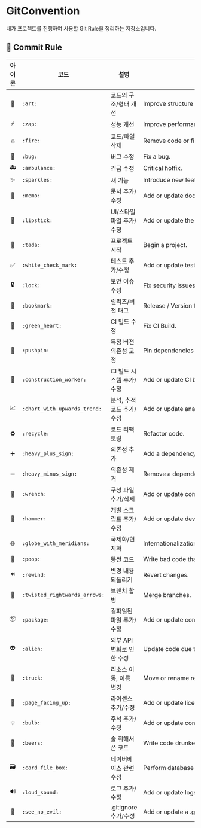 # GitConvention
내가 프로젝트를 진행하여 사용할 Git Rule을 정리하는 저장소입니다.


## 📌 Commit Rule   

| 아이콘 | 코드 | 설명 | 원문 |
|:---:| --- | --- | --- |
| 🎨 | `:art:` | 코드의 구조/형태 개선 | Improve structure / format of the code. |
| ⚡️ | `:zap:` | 성능 개선 | Improve performance. |
| 🔥 | `:fire:` | 코드/파일 삭제 | Remove code or files. |
| 🐛 | `:bug:` | 버그 수정 | Fix a bug. |
| 🚑 | `:ambulance:` | 긴급 수정 | Critical hotfix. |
| ✨ | `:sparkles:` | 새 기능 | Introduce new features. |
| 📝 | `:memo:` | 문서 추가/수정 | Add or update documentation. |
| 💄 | `:lipstick:` | UI/스타일 파일 추가/수정 | Add or update the UI and style files. |
| 🎉 | `:tada:` | 프로젝트 시작 | Begin a project. |
| ✅ | `:white_check_mark:` | 테스트 추가/수정 | Add or update tests. |
| 🔒 | `:lock:` | 보안 이슈 수정 | Fix security issues. |
| 🔖 | `:bookmark:` | 릴리즈/버전 태그 | Release / Version tags. |
| 💚 | `:green_heart:` | CI 빌드 수정 | Fix CI Build. |
| 📌 | `:pushpin:` | 특정 버전 의존성 고정 | Pin dependencies to specific versions. |
| 👷 | `:construction_worker:` | CI 빌드 시스템 추가/수정 | Add or update CI build system. |
| 📈 | `:chart_with_upwards_trend:` | 분석, 추적 코드 추가/수정 | Add or update analytics or track code. |
| ♻️ | `:recycle:` | 코드 리팩토링 | Refactor code. |
| ➕ | `:heavy_plus_sign:` | 의존성 추가 | Add a dependency. |
| ➖ | `:heavy_minus_sign:` | 의존성 제거 | Remove a dependency. |
| 🔧 | `:wrench:` | 구성 파일 추가/삭제 | Add or update configuration files. |
| 🔨 | `:hammer:` | 개발 스크립트 추가/수정 | Add or update development scripts. |
| 🌐 | `:globe_with_meridians:` | 국제화/현지화 | Internationalization and localization. |
| 💩 | `:poop:` | 똥싼 코드 | Write bad code that needs to be improved. |
| ⏪ | `:rewind:` | 변경 내용 되돌리기 | Revert changes. |
| 🔀 | `:twisted_rightwards_arrows:` | 브랜치 합병 | Merge branches. |
| 📦 | `:package:` | 컴파일된 파일 추가/수정 | Add or update compiled files or packages. |
| 👽 | `:alien:` | 외부 API 변화로 인한 수정 | Update code due to external API changes. |
| 🚚 | `:truck:` | 리소스 이동, 이름 변경 | Move or rename resources (e.g.: files paths routes). |
| 📄 | `:page_facing_up:` | 라이센스 추가/수정 | Add or update license. |
| 💡 | `:bulb:` | 주석 추가/수정 | Add or update comments in source code. |
| 🍻 | `:beers:` | 술 취해서 쓴 코드 | Write code drunkenly. |
| 🗃 | `:card_file_box:` | 데이버베이스 관련 수정 | Perform database related changes. |
| 🔊 | `:loud_sound:` | 로그 추가/수정 | Add or update logs. |
| 🙈 | `:see_no_evil:` | .gitignore 추가/수정 | Add or update a .gitignore file. |
